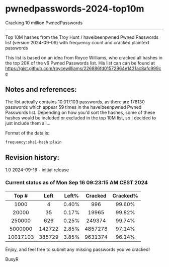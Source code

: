 # pwnedpasswords-2024-top10m
Cracking 10 million PwnedPasswords 

--------
Top 10M hashes from the Troy Hunt / haveibeenpwned Pwned Passwords list (version 2024-09-09) with frequency count and cracked plaintext passwords

This list is based on an idea from Royce Williams, who cracked all hashes in the top 20K of the v6 Pwned Passwords list. His list can can be found at https://gist.github.com/roycewilliams/226886fd01572964e1431ac8afc999ce

## Notes and references:
The list actually contains 10.017.103 passwords, as there are 178130 passwords which appear 59 times in the haveibeenpwned Pwned Passwords list. Depending on how you'd sort the hashes, some of these hashes would be included or excluded in the top 10M list, so I decided to just include them all...

Format of the data is:
```
frequency:sha1-hash:plain
```

## Revision history:
1.0  2024-09-16 - initial release

### Current status as of Mon Sep 16 09:23:15 AM CEST 2024
|Top #|Left|Left%|Cracked|Cracked%|
|:------:|:----:|:---:|:-----:|:----:|
|1000|4|0.40%|996|99.60%|
|20000|35|0.17%|19965|99.82%|
|250000|626|0.25%|249374|99.74%|
|5000000|142722|2.85%|4857278|97.14%|
|10017103|385729|3.85%|9631374|96.14%|

Enjoy, and feel free to submit any missing passwords you've cracked!

BusyR
